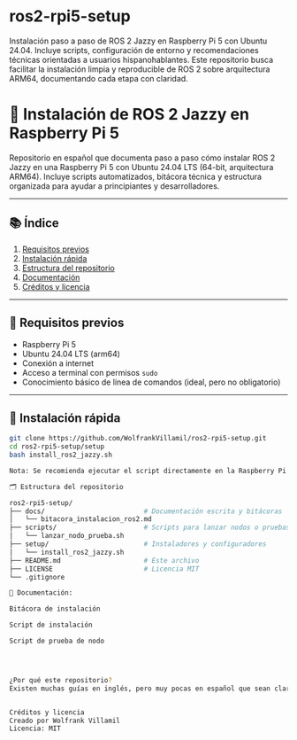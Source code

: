 # ros2-rpi5-setup

Instalación paso a paso de ROS 2 Jazzy en Raspberry Pi 5 con Ubuntu 24.04. Incluye scripts, configuración de entorno y recomendaciones técnicas orientadas a usuarios hispanohablantes. Este repositorio busca facilitar la instalación limpia y reproducible de ROS 2 sobre arquitectura ARM64, documentando cada etapa con claridad.


# 🚀 Instalación de ROS 2 Jazzy en Raspberry Pi 5

Repositorio en español que documenta paso a paso cómo instalar ROS 2 Jazzy en una Raspberry Pi 5 con Ubuntu 24.04 LTS (64-bit, arquitectura ARM64). Incluye scripts automatizados, bitácora técnica y estructura organizada para ayudar a principiantes y desarrolladores.

---

## 📚 Índice

1. [Requisitos previos](#-requisitos-previos)
2. [Instalación rápida](#-instalación-rápida)
3. [Estructura del repositorio](#-estructura-del-repositorio)
4. [Documentación](#-documentación)
5. [Créditos y licencia](#-créditos-y-licencia)

---

## 🔧 Requisitos previos

- Raspberry Pi 5
- Ubuntu 24.04 LTS (arm64)
- Conexión a internet
- Acceso a terminal con permisos `sudo`
- Conocimiento básico de línea de comandos (ideal, pero no obligatorio)

---

## 🚀 Instalación rápida

```bash
git clone https://github.com/WolfrankVillamil/ros2-rpi5-setup.git
cd ros2-rpi5-setup/setup
bash install_ros2_jazzy.sh

Nota: Se recomienda ejecutar el script directamente en la Raspberry Pi con Ubuntu 24.04 LTS instalado.

🗂 Estructura del repositorio

ros2-rpi5-setup/
├── docs/                         # Documentación escrita y bitácoras
│   └── bitacora_instalacion_ros2.md
├── scripts/                      # Scripts para lanzar nodos o pruebas
│   └── lanzar_nodo_prueba.sh
├── setup/                        # Instaladores y configuradores
│   └── install_ros2_jazzy.sh
├── README.md                     # Este archivo
├── LICENSE                       # Licencia MIT
└── .gitignore

📄 Documentación:

Bitácora de instalación

Script de instalación

Script de prueba de nodo




¿Por qué este repositorio?
Existen muchas guías en inglés, pero muy pocas en español que sean claras, limpias y adaptadas al entorno real de trabajo con Raspberry Pi 5 y ROS 2. Esta documentación busca llenar ese vacío y servir como base para proyectos más grandes.


Créditos y licencia
Creado por Wolfrank Villamil
Licencia: MIT

